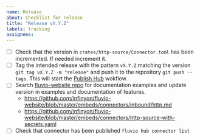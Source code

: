 ```yaml
---
name: Release
about: Checklist for release
title: "Release vX.Y.Z"
labels: tracking
assignees:
---
```


- [ ] Check that the version in `crates/http-source/Connector.toml` has been incremented. If needed increment it.
- [ ] Tag the intended release with the pattern `vX.Y.Z` matching the version `git tag vX.Y.Z -m "release"` and push it to the repository `git push --tags`. This will start the [Publish Hub](https://github.com/infinyon/http-source-connector/actions/workflows/publish.yaml) wokflow.
- [ ] Search [fluvio-website repo](https://github.com/infinyon/fluvio-website/) for documentation examples and update version in examples and documentation of features.
    - https://github.com/infinyon/fluvio-website/blob/master/embeds/connectors/inbound/http.md
    - https://github.com/infinyon/fluvio-website/blob/master/embeds/connectors/http-source-with-secrets.yaml
- [ ] Check that connector has been published `fluvio hub connector list`
